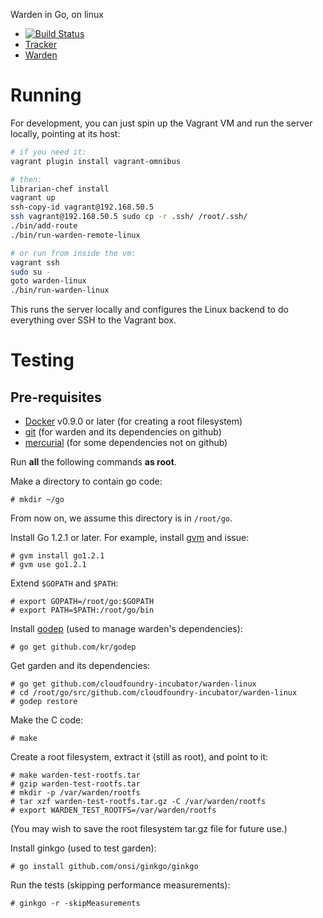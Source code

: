 Warden in Go, on linux

* [![Build Status](http://drone.diego-ci.cf-app.com/github.com/cloudfoundry-incubator/warden-linux/status.svg?branch=master)](http://drone.diego-ci.cf-app.com/github.com/cloudfoundry-incubator/warden-linux)
* [Tracker](https://www.pivotaltracker.com/s/projects/962374)
* [Warden](https://github.com/cloudfoundry/warden)

# Running

For development, you can just spin up the Vagrant VM and run the server
locally, pointing at its host:

```bash
# if you need it:
vagrant plugin install vagrant-omnibus

# then:
librarian-chef install
vagrant up
ssh-copy-id vagrant@192.168.50.5
ssh vagrant@192.168.50.5 sudo cp -r .ssh/ /root/.ssh/
./bin/add-route
./bin/run-warden-remote-linux

# or run from inside the vm:
vagrant ssh
sudo su -
goto warden-linux
./bin/run-warden-linux
```

This runs the server locally and configures the Linux backend to do everything
over SSH to the Vagrant box.

# Testing

## Pre-requisites

* [Docker](https://www.docker.io/) v0.9.0 or later (for creating a root filesystem)
* [git](http://git-scm.com/) (for warden and its dependencies on github)
* [mercurial](http://mercurial.selenic.com/) (for some dependencies not on github)

Run **all** the following commands **as root**.

Make a directory to contain go code:
```
# mkdir ~/go
```

From now on, we assume this directory is in `/root/go`.

Install Go 1.2.1 or later. For example, install [gvm](https://github.com/moovweb/gvm) and issue:
```
# gvm install go1.2.1
# gvm use go1.2.1
```

Extend `$GOPATH` and `$PATH`:
```
# export GOPATH=/root/go:$GOPATH
# export PATH=$PATH:/root/go/bin
```

Install [godep](https://github.com/kr/godep) (used to manage warden's dependencies):
```
# go get github.com/kr/godep
```

Get garden and its dependencies:
```
# go get github.com/cloudfoundry-incubator/warden-linux
# cd /root/go/src/github.com/cloudfoundry-incubator/warden-linux
# godep restore
```

Make the C code:
```
# make
```

Create a root filesystem, extract it (still as root), and point to it:
```
# make warden-test-rootfs.tar
# gzip warden-test-rootfs.tar
# mkdir -p /var/warden/rootfs
# tar xzf warden-test-rootfs.tar.gz -C /var/warden/rootfs
# export WARDEN_TEST_ROOTFS=/var/warden/rootfs
```
(You may wish to save the root filesystem tar.gz file for future use.)

Install ginkgo (used to test garden):
```
# go install github.com/onsi/ginkgo/ginkgo
```

Run the tests (skipping performance measurements):
```
# ginkgo -r -skipMeasurements
```
